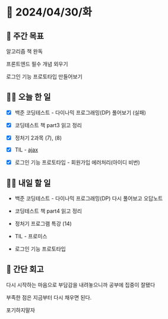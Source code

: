 # 📅 2024/04/30/화

## 🚀 주간 목표

알고리즘 책 완독

프론트엔드 필수 개념 외우기

로그인 기능 프로토타입 만들어보기

## 💪🏻 오늘 한 일

- [x] 백준 코딩테스트 - 다이나믹 프로그래밍(DP) 풀어보기 (실패)

- [x] 코딩테스트 책 part3 읽고 정리

- [x] 정처기 2과목 (7), (8)

- [x] TIL - [ajax](https://velog.io/@oaksusu/TIL-Ajax)

- [x] 로그인 기능 프로토타입 - 회원가입 에러처리(아이디 비번)


## 🫵🏻 내일 할 일

- 백준 코딩테스트 - 다이나믹 프로그래밍(DP) 다시 풀어보고 오답노트

- 코딩테스트 책 part4 읽고 정리

- 정처기 프로그램 특강 (14)

- TIL - 프로미스 

- 로그인 기능 프로토타입 


## 👀 간단 회고

다시 시작하는 마음으로 부담감을 내려놓으니까 공부에 집중이 잘됐다

부족한 점은 지금부터 다시 채우면 된다.

포기하지말자